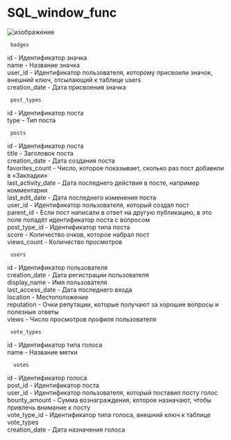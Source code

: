 # SQL_window_func
![изображение](https://user-images.githubusercontent.com/108296223/178108239-33c94a4c-1bfe-43a4-be4e-9690020c18e8.png)

     badges

id	 - Идентификатор значка<br>
name	- Название значка<br>
user_id	- Идентификатор пользователя, которому присвоили значок, внешний ключ, отсылающий к таблице users<br>
creation_date	- Дата присвоения значка<br>

     post_types

id	- Идентификатор поста<br>
type	- Тип поста<br>

     posts

id	- Идентификатор поста<br>
title	- Заголовок поста<br>
creation_date	- Дата создания поста<br>
favorites_count	- Число, которое показывает, сколько раз пост добавили в «Закладки»<br>
last_activity_date	- Дата последнего действия в посте, например комментария<br>
last_edit_date	- Дата последнего изменения поста<br>
user_id	- Идентификатор пользователя, который создал пост<br>
parent_id	- Если пост написали в ответ на другую публикацию, в это поле попадёт идентификатор поста с вопросом<br>
post_type_id	- Идентификатор типа поста<br>
score	- Количество очков, которое набрал пост<br>
views_count	- Количество просмотров<br>

     users

id	- Идентификатор пользователя<br>
creation_date	- Дата регистрации пользователя<br>
display_name	- Имя пользователя<br>
last_access_date	- Дата последнего входа<br>
location	- Местоположение<br>
reputation	- Очки репутации, которые получают за хорошие вопросы и полезные ответы<br>
views	- Число просмотров профиля пользователя<br>

     vote_types

id	- Идентификатор типа голоса<br>
name	- Название метки<br>

      votes

id	- Идентификатор голоса<br>
post_id	- Идентификатор поста<br>
user_id	- Идентификатор пользователя, который поставил посту голос<br>
bounty_amount	- Сумма вознаграждения, которое назначают, чтобы привлечь внимание к посту<br>
vote_type_id	- Идентификатор типа голоса, внешний ключ к таблице vote_types<br>
creation_date	- Дата назначения голоса<br>
